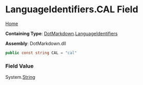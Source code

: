 <a name="_top"></a>

# LanguageIdentifiers\.CAL Field

[Home](../../../README.md#_top)

**Containing Type**: [DotMarkdown](../../README.md#_top)\.[LanguageIdentifiers](../README.md#_top)

**Assembly**: DotMarkdown\.dll

```csharp
public const string CAL = "cal"
```

### Field Value

System\.[String](https://docs.microsoft.com/en-us/dotnet/api/system.string)